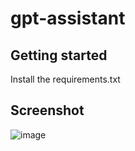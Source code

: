 # gpt-assistant



## Getting started

Install the requirements.txt

## Screenshot

![image](https://github.com/wuup/gpt-assistant/assets/1614831/abb86411-b470-44be-9dd3-7120af07dd3b)
